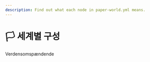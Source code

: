 ```yaml
---
description: Find out what each node in paper-world.yml means.
---
```


# 🏳️ 세계별 구성

Verdensomspændende
